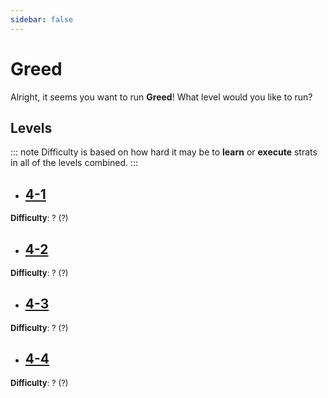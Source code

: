 ```yaml
---
sidebar: false
---
```


# Greed

Alright, it seems you want to run **Greed**! What level would you like to run?

## Levels
::: note
Difficulty is based on how hard it may be to **learn** or **execute** strats in all of the levels combined.
:::

- ## [4-1](/guides/any/1-greed/any-4-1.md)
<font size="2">
    <b>Difficulty</b>: ? (?)
</font>

- ## [4-2](/guides/any/1-greed/any-4-2.md)
<font size="2">
    <b>Difficulty</b>: ? (?)
</font>

- ## [4-3](/guides/any/1-greed/any-4-3.md)
<font size="2">
    <b>Difficulty</b>: ? (?)
</font>

- ## [4-4](/guides/any/1-greed/any-4-4.md)
<font size="2">
    <b>Difficulty</b>: ? (?)
</font>